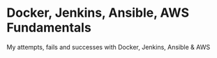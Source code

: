 
# Docker, Jenkins, Ansible, AWS Fundamentals
My attempts, fails and successes with Docker, Jenkins, Ansible & AWS

